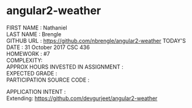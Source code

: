 # angular2-weather
FIRST NAME : Nathaniel  
LAST NAME : Brengle  
GITHUB URL : https://github.com/nbrengle/angular2-weather
TODAY'S DATE : 31 October 2017
CSC 436  
HOMEWORK : #7  
COMPLEXITY:     
APPROX HOURS INVESTED IN ASSIGNMENT :   
EXPECTED GRADE :   
PARTICIPATION SOURCE CODE :   

APPLICATION INTENT :  
Extending: https://github.com/devgurjeet/angular2-weather
